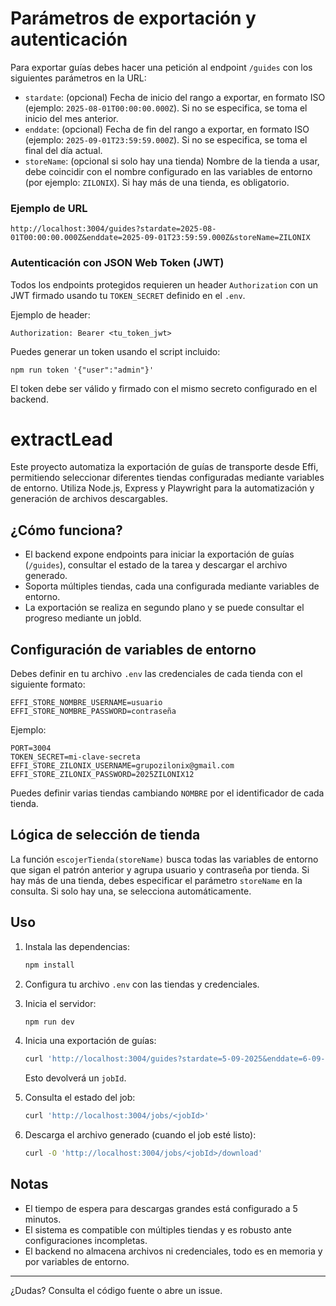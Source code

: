 # Parámetros de exportación y autenticación

Para exportar guías debes hacer una petición al endpoint `/guides` con los siguientes parámetros en la URL:

- `stardate`: (opcional) Fecha de inicio del rango a exportar, en formato ISO (ejemplo: `2025-08-01T00:00:00.000Z`). Si no se especifica, se toma el inicio del mes anterior.
- `enddate`: (opcional) Fecha de fin del rango a exportar, en formato ISO (ejemplo: `2025-09-01T23:59:59.000Z`). Si no se especifica, se toma el final del día actual.
- `storeName`: (opcional si solo hay una tienda) Nombre de la tienda a usar, debe coincidir con el nombre configurado en las variables de entorno (por ejemplo: `ZILONIX`). Si hay más de una tienda, es obligatorio.

### Ejemplo de URL

```
http://localhost:3004/guides?stardate=2025-08-01T00:00:00.000Z&enddate=2025-09-01T23:59:59.000Z&storeName=ZILONIX
```

### Autenticación con JSON Web Token (JWT)

Todos los endpoints protegidos requieren un header `Authorization` con un JWT firmado usando tu `TOKEN_SECRET` definido en el `.env`.

Ejemplo de header:

```
Authorization: Bearer <tu_token_jwt>
```

Puedes generar un token usando el script incluido:

```
npm run token '{"user":"admin"}'
```

El token debe ser válido y firmado con el mismo secreto configurado en el backend.

# extractLead

Este proyecto automatiza la exportación de guías de transporte desde Effi, permitiendo seleccionar diferentes tiendas configuradas mediante variables de entorno. Utiliza Node.js, Express y Playwright para la automatización y generación de archivos descargables.

## ¿Cómo funciona?

- El backend expone endpoints para iniciar la exportación de guías (`/guides`), consultar el estado de la tarea y descargar el archivo generado.
- Soporta múltiples tiendas, cada una configurada mediante variables de entorno.
- La exportación se realiza en segundo plano y se puede consultar el progreso mediante un jobId.

## Configuración de variables de entorno

Debes definir en tu archivo `.env` las credenciales de cada tienda con el siguiente formato:

```
EFFI_STORE_NOMBRE_USERNAME=usuario
EFFI_STORE_NOMBRE_PASSWORD=contraseña
```

Ejemplo:

```
PORT=3004
TOKEN_SECRET=mi-clave-secreta
EFFI_STORE_ZILONIX_USERNAME=grupozilonix@gmail.com
EFFI_STORE_ZILONIX_PASSWORD=2025ZILONIX12
```

Puedes definir varias tiendas cambiando `NOMBRE` por el identificador de cada tienda.

## Lógica de selección de tienda

La función `escojerTienda(storeName)` busca todas las variables de entorno que sigan el patrón anterior y agrupa usuario y contraseña por tienda. Si hay más de una tienda, debes especificar el parámetro `storeName` en la consulta. Si solo hay una, se selecciona automáticamente.

## Uso

1. Instala las dependencias:

   ```sh
   npm install
   ```

2. Configura tu archivo `.env` con las tiendas y credenciales.
3. Inicia el servidor:

   ```sh
   npm run dev
   ```

4. Inicia una exportación de guías:

   ```sh
   curl 'http://localhost:3004/guides?stardate=5-09-2025&enddate=6-09-2025&storeName=ZILONIX'
   ```

   Esto devolverá un `jobId`.
5. Consulta el estado del job:

   ```sh
   curl 'http://localhost:3004/jobs/<jobId>'
   ```

6. Descarga el archivo generado (cuando el job esté listo):

   ```sh
   curl -O 'http://localhost:3004/jobs/<jobId>/download'
   ```

## Notas

- El tiempo de espera para descargas grandes está configurado a 5 minutos.
- El sistema es compatible con múltiples tiendas y es robusto ante configuraciones incompletas.
- El backend no almacena archivos ni credenciales, todo es en memoria y por variables de entorno.

---

¿Dudas? Consulta el código fuente o abre un issue.
